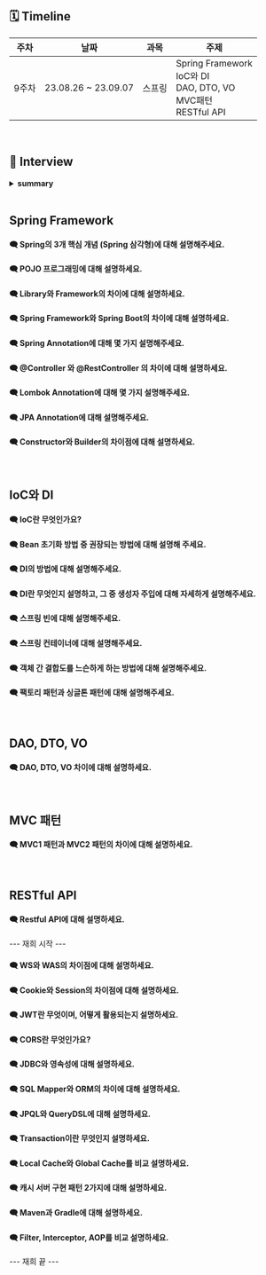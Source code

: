 ## 🗓 Timeline

| 주차  | 날짜                | 과목   | 주제                                                                   |
| ----- | ------------------- | ------ | ---------------------------------------------------------------------- |
| 9주차 | 23.08.26 ~ 23.09.07 | 스프링 | Spring Framework<br>IoC와 DI<br>DAO, DTO, VO<br>MVC패턴<br>RESTful API |

<br>
    
## 📝 Interview

<details>
<summary><b>summary</b></summary>
<div markdown="1">

- [Spring Framework](#spring-framework)
- [IoC와 DI](#ioc와-di)
- [DAO, DTO, VO](#dao-dto-vo)
- [MVC 패턴](#mvc-패턴)
- [RESTful API](#restful-api)

</div>
</details>

<br>

## Spring Framework

#### 🗨 Spring의 3개 핵심 개념 (Spring 삼각형)에 대해 설명해주세요.

#### 🗨 POJO 프로그래밍에 대해 설명하세요.

#### 🗨 Library와 Framework의 차이에 대해 설명하세요.

#### 🗨 Spring Framework와 Spring Boot의 차이에 대해 설명하세요.

#### 🗨 Spring Annotation에 대해 몇 가지 설명해주세요.

#### 🗨 @Controller 와 @RestController 의 차이에 대해 설명하세요.

#### 🗨 Lombok Annotation에 대해 몇 가지 설명해주세요.

#### 🗨 JPA Annotation에 대해 설명해주세요.

#### 🗨 Constructor와 Builder의 차이점에 대해 설명하세요.

<br>

## IoC와 DI

#### 🗨 IoC란 무엇인가요?

#### 🗨 Bean 초기화 방법 중 권장되는 방법에 대해 설명해 주세요.

#### 🗨 DI의 방법에 대해 설명해주세요.

#### 🗨 DI란 무엇인지 설명하고, 그 중 생성자 주입에 대해 자세하게 설명해주세요.

#### 🗨 스프링 빈에 대해 설명해주세요.

#### 🗨 스프링 컨테이너에 대해 설명해주세요.

#### 🗨 객체 간 결합도를 느슨하게 하는 방법에 대해 설명해주세요.

#### 🗨 팩토리 패턴과 싱글톤 패턴에 대해 설명해주세요.

<br>

## DAO, DTO, VO

#### 🗨 DAO, DTO, VO 차이에 대해 설명하세요.

<br>

## MVC 패턴

#### 🗨 MVC1 패턴과 MVC2 패턴의 차이에 대해 설명하세요.

<br>

## RESTful API

#### 🗨 Restful API에 대해 설명하세요.

--- 재희 시작 ---

#### 🗨 WS와 WAS의 차이점에 대해 설명하세요.

#### 🗨 Cookie와 Session의 차이점에 대해 설명하세요.

#### 🗨 JWT란 무엇이며, 어떻게 활용되는지 설명하세요.

#### 🗨 CORS란 무엇인가요?

#### 🗨 JDBC와 영속성에 대해 설명하세요.

#### 🗨 SQL Mapper와 ORM의 차이에 대해 설명하세요.

#### 🗨 JPQL와 QueryDSL에 대해 설명하세요.

#### 🗨 Transaction이란 무엇인지 설명하세요.

#### 🗨 Local Cache와 Global Cache를 비교 설명하세요.

#### 🗨 캐시 서버 구현 패턴 2가지에 대해 설명하세요.

#### 🗨 Maven과 Gradle에 대해 설명하세요.

#### 🗨 Filter, Interceptor, AOP를 비교 설명하세요.

--- 재희 끝 ---
